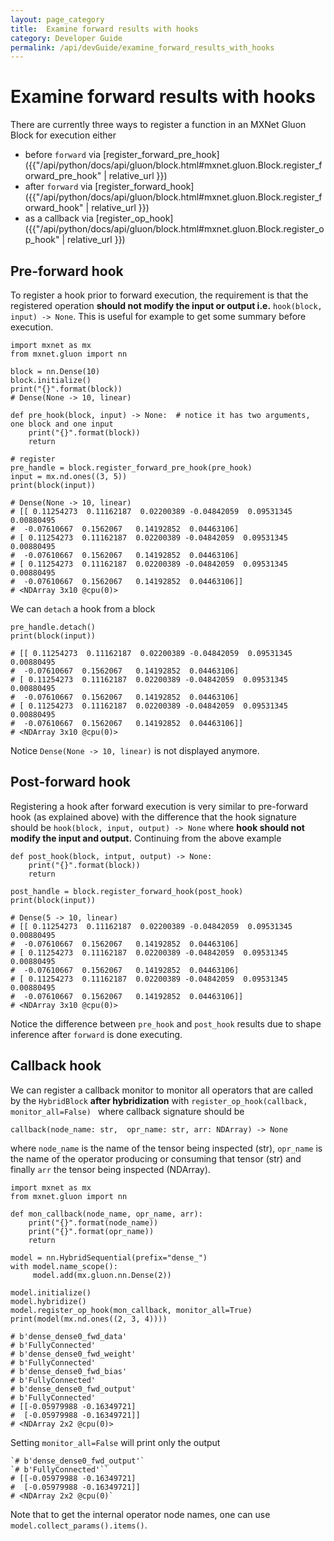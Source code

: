```yaml
---
layout: page_category
title:  Examine forward results with hooks
category: Developer Guide
permalink: /api/devGuide/examine_forward_results_with_hooks
---
```

# Examine forward results with hooks

There are currently three ways to register a function in an MXNet Gluon Block for execution either

* before `forward` via [register_forward_pre_hook]({{"/api/python/docs/api/gluon/block.html#mxnet.gluon.Block.register_forward_pre_hook" | relative_url }})
* after `forward` via [register_forward_hook]({{"/api/python/docs/api/gluon/block.html#mxnet.gluon.Block.register_forward_hook" | relative_url }})
* as a callback via [register_op_hook]({{"/api/python/docs/api/gluon/block.html#mxnet.gluon.Block.register_op_hook" | relative_url }})

## Pre-forward hook

To register a hook prior to forward execution, the requirement is that the registered operation **should not modify the input or output i.e.** `hook(block, input) -> None`. This is useful for example to get some summary before execution.

```
import mxnet as mx
from mxnet.gluon import nn

block = nn.Dense(10)
block.initialize()
print("{}".format(block))
# Dense(None -> 10, linear)

def pre_hook(block, input) -> None:  # notice it has two arguments, one block and one input
    print("{}".format(block))
    return
    
# register
pre_handle = block.register_forward_pre_hook(pre_hook)
input = mx.nd.ones((3, 5))
print(block(input))

# Dense(None -> 10, linear)
# [[ 0.11254273  0.11162187  0.02200389 -0.04842059  0.09531345  0.00880495
#  -0.07610667  0.1562067   0.14192852  0.04463106]
# [ 0.11254273  0.11162187  0.02200389 -0.04842059  0.09531345  0.00880495
#  -0.07610667  0.1562067   0.14192852  0.04463106]
# [ 0.11254273  0.11162187  0.02200389 -0.04842059  0.09531345  0.00880495
#  -0.07610667  0.1562067   0.14192852  0.04463106]]
# <NDArray 3x10 @cpu(0)>
```

We can `detach` a hook from a block 


```
pre_handle.detach()
print(block(input))

# [[ 0.11254273  0.11162187  0.02200389 -0.04842059  0.09531345  0.00880495
#  -0.07610667  0.1562067   0.14192852  0.04463106]
# [ 0.11254273  0.11162187  0.02200389 -0.04842059  0.09531345  0.00880495
#  -0.07610667  0.1562067   0.14192852  0.04463106]
# [ 0.11254273  0.11162187  0.02200389 -0.04842059  0.09531345  0.00880495
#  -0.07610667  0.1562067   0.14192852  0.04463106]]
# <NDArray 3x10 @cpu(0)>
```

Notice `Dense(None -> 10, linear)` is not displayed anymore.

## Post-forward hook

Registering a hook after forward execution is very similar to pre-forward hook (as explained above) with the difference that the hook signature should be `hook(block, input, output) -> None` where **hook should not modify the input and output.** Continuing from the above example


```
def post_hook(block, intput, output) -> None:
    print("{}".format(block))
    return
    
post_handle = block.register_forward_hook(post_hook)
print(block(input))

# Dense(5 -> 10, linear)
# [[ 0.11254273  0.11162187  0.02200389 -0.04842059  0.09531345  0.00880495
#  -0.07610667  0.1562067   0.14192852  0.04463106]
# [ 0.11254273  0.11162187  0.02200389 -0.04842059  0.09531345  0.00880495
#  -0.07610667  0.1562067   0.14192852  0.04463106]
# [ 0.11254273  0.11162187  0.02200389 -0.04842059  0.09531345  0.00880495
#  -0.07610667  0.1562067   0.14192852  0.04463106]]
# <NDArray 3x10 @cpu(0)>
```


Notice the difference between `pre_hook` and `post_hook` results due to shape inference after `forward` is done executing.

## Callback hook

We can register a callback monitor to monitor all operators that are called by the `HybridBlock` **after hybridization** with `register_op_hook(callback, monitor_all=False) ` where callback signature should be 


```
callback(node_name: str,  opr_name: str, arr: NDArray) -> None
```

where `node_name` is the name of the tensor being inspected (str), `opr_name` is the name of the operator producing or consuming that tensor (str) and finally `arr` the tensor being inspected (NDArray).


```
import mxnet as mx
from mxnet.gluon import nn

def mon_callback(node_name, opr_name, arr):
    print("{}".format(node_name))
    print("{}".format(opr_name))
    return
    
model = nn.HybridSequential(prefix="dense_")
with model.name_scope():
     model.add(mx.gluon.nn.Dense(2))

model.initialize()
model.hybridize()
model.register_op_hook(mon_callback, monitor_all=True)
print(model(mx.nd.ones((2, 3, 4))))

# b'dense_dense0_fwd_data'
# b'FullyConnected'
# b'dense_dense0_fwd_weight'
# b'FullyConnected'
# b'dense_dense0_fwd_bias'
# b'FullyConnected'
# b'dense_dense0_fwd_output'
# b'FullyConnected'
# [[-0.05979988 -0.16349721]
#  [-0.05979988 -0.16349721]]
# <NDArray 2x2 @cpu(0)>
```


Setting `monitor_all=False` will print only the output


```
`# b'dense_dense0_fwd_output'`
`# b'FullyConnected'``
# [[-0.05979988 -0.16349721]
#  [-0.05979988 -0.16349721]]
# <NDArray 2x2 @cpu(0)`
```

Note that to get the internal operator node names, one can use `model.collect_params().items()`.
